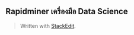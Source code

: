 
## Rapidminer เครื่องมือ Data Science

> Written with [StackEdit](https://stackedit.io/).
<!--stackedit_data:
eyJoaXN0b3J5IjpbMjk2NDYxNTY4XX0=
-->